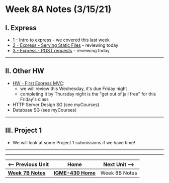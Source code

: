 # Week 8A Notes (3/15/21)

## I. Express
- [1 - Intro to express](../express/1-express-intro.md) - we covered this last week
- [2 - Express - Serving Static Files](../express/2-express-serving-static-files.md) - reviewing today
- [3 - Express - POST requests](../express/3-express-post-requests.md) - reviewing today

<hr>

## II. Other HW
- [HW - First Express MVC](https://github.com/tonethar/IGME-430-Spring-2021/blob/main/hw-notes/HW-first-express-mvc.md):
  - we will review this Wednesday, it's due Friday night
  - completing it by Thursday night is the "get out of jail free" for this Friday's class
- HTTP Server Design SG (see myCourses)
- Database SG (see myCourses)


<hr>

## III. Project 1

- We will look at some Project 1 submissions if we have time!




<hr><hr>

| <-- Previous Unit | Home | Next Unit -->
| --- | --- | --- 
| [**Week 7B Notes**](7B.md)   |  [**IGME-430 Home**](../README.md) | Week 8B Notes
